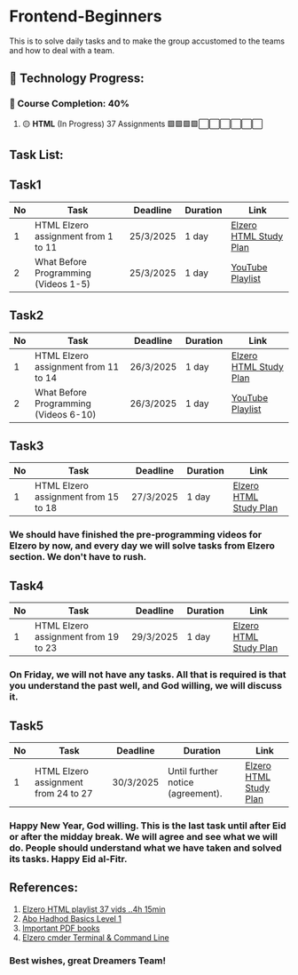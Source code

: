 # Frontend-Beginners
This is to solve daily tasks and to make the group accustomed to the teams and how to deal with a team.

## 🚀 Technology Progress:

### 📌 Course Completion: 40%
1. 🟡 **HTML** (In Progress) 37 Assignments
🟩🟩🟩🟩⬜⬜⬜⬜⬜⬜ 

## Task List:
## Task1
| No | Task | Deadline | Duration | Link |
|----|------|----------|----------|------|
| 1  | HTML Elzero assignment from 1 to 11 | 25/3/2025 | 1 day | [Elzero HTML Study Plan](https://elzero.org/study/html-2021-study-plan/) |
| 2  | What Before Programming (Videos 1-5) | 25/3/2025 | 1 day | [YouTube Playlist](https://www.youtube.com/watch?v=aK46A6jQ1RM&list=PLDoPjvoNmBAx8xKvAXpb6f0Urj98Xo7zg) |

## Task2
| No | Task | Deadline | Duration | Link |
|----|------|----------|----------|------|
| 1  | HTML Elzero assignment from 11 to 14 | 26/3/2025 | 1 day | [Elzero HTML Study Plan](https://elzero.org/study/html-2021-study-plan/) |
| 2  | What Before Programming (Videos 6-10) | 26/3/2025 | 1 day | [YouTube Playlist](https://www.youtube.com/watch?v=aK46A6jQ1RM&list=PLDoPjvoNmBAx8xKvAXpb6f0Urj98Xo7zg) |

## Task3
| No | Task | Deadline | Duration | Link |
|----|------|----------|----------|------|
| 1  | HTML Elzero assignment from 15 to 18 | 27/3/2025 | 1 day | [Elzero HTML Study Plan](https://elzero.org/study/html-2021-study-plan/) |
### We should have finished the pre-programming videos for Elzero by now, and every day we will solve tasks from Elzero section. We don't have to rush.

## Task4
| No | Task | Deadline | Duration | Link |
|----|------|----------|----------|------|
| 1  | HTML Elzero assignment from 19 to 23 | 29/3/2025 | 1 day | [Elzero HTML Study Plan](https://elzero.org/study/html-2021-study-plan/) |
### On Friday, we will not have any tasks. All that is required is that you understand the past well, and God willing, we will discuss it.

## Task5
| No | Task | Deadline | Duration | Link |
|----|------|----------|----------|------|
| 1  | HTML Elzero assignment from 24 to 27 | 30/3/2025 | Until further notice (agreement). | [Elzero HTML Study Plan](https://elzero.org/study/html-2021-study-plan/) |
### Happy New Year, God willing. This is the last task until after Eid or after the midday break. We will agree and see what we will do. People should understand what we have taken and solved its tasks. Happy Eid al-Fitr.

## References:
1. [Elzero HTML playlist 37 vids ..4h 15min ](https://youtube.com/playlist?list=PLDoPjvoNmBAw_t_XWUFbBX-c9MafPk9ji&si=MkL5v8HEdXAYqZ0l)
2. [Abo Hadhod Basics Level 1](https://www.youtube.com/watch?v=LWCBg5tb64I&list=PL3X--QIIK-OHgMV2yBz3GLfM5d_5BxOSj)
3. [Important PDF books](https://books.goalkicker.com/)
4. [Elzero cmder Terminal & Command Line](https://www.youtube.com/watch?v=JVs2Ywy7wGQ&list=PLDoPjvoNmBAxzNO8ixW83Sf8FnLy_MkUT)
### Best wishes, great **Dreamers** Team!
